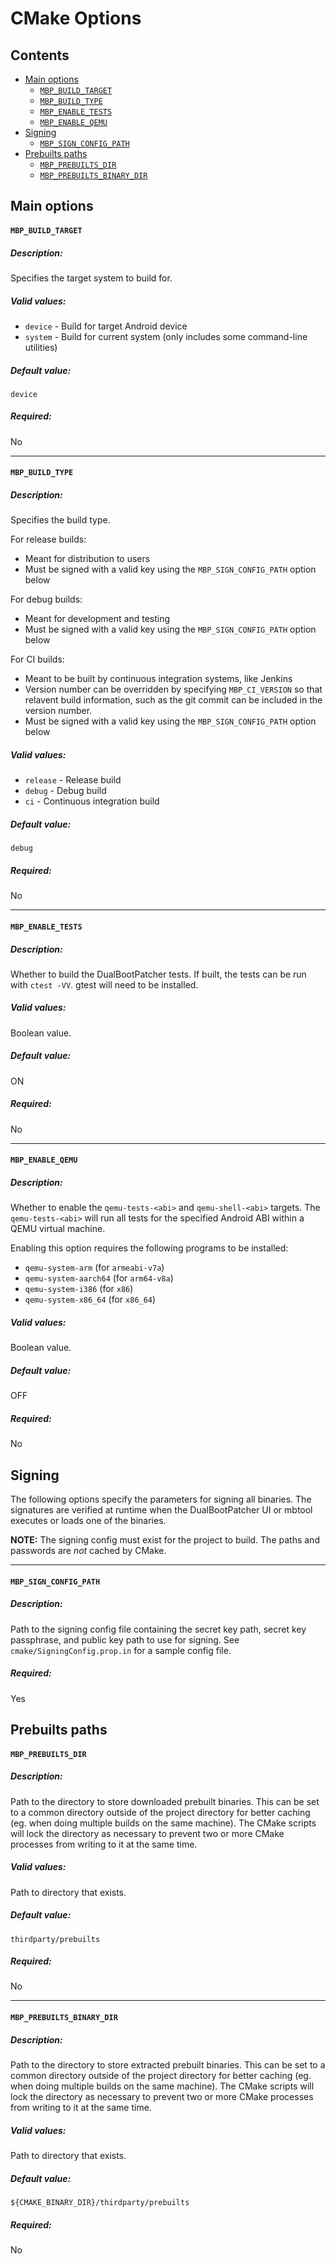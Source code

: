 # CMake Options

## Contents

* [Main options](#main-options)
    * [`MBP_BUILD_TARGET`](#mbp_build_target)
    * [`MBP_BUILD_TYPE`](#mbp_build_type)
    * [`MBP_ENABLE_TESTS`](#mbp_enable_tests)
    * [`MBP_ENABLE_QEMU`](#mbp_enable_qemu)
* [Signing](#signing)
    * [`MBP_SIGN_CONFIG_PATH`](#mbp_sign_config_path)
* [Prebuilts paths](#prebuilts-paths)
    * [`MBP_PREBUILTS_DIR`](#mbp_prebuilts_dir)
    * [`MBP_PREBUILTS_BINARY_DIR`](#mbp_prebuilts_binary_dir)


## Main options

#### `MBP_BUILD_TARGET`

##### Description:

Specifies the target system to build for.

##### Valid values:

- `device` - Build for target Android device
- `system` - Build for current system (only includes some command-line utilities)

##### Default value:

`device`

##### Required:

No

---

#### `MBP_BUILD_TYPE`

##### Description:

Specifies the build type.

For release builds:
- Meant for distribution to users
- Must be signed with a valid key using the `MBP_SIGN_CONFIG_PATH` option below

For debug builds:
- Meant for development and testing
- Must be signed with a valid key using the `MBP_SIGN_CONFIG_PATH` option below

For CI builds:
- Meant to be built by continuous integration systems, like Jenkins
- Version number can be overridden by specifying `MBP_CI_VERSION` so that relavent build information, such as the git commit can be included in the version number.
- Must be signed with a valid key using the `MBP_SIGN_CONFIG_PATH` option below

##### Valid values:

- `release` - Release build
- `debug` - Debug build
- `ci` - Continuous integration build

##### Default value:

`debug`

##### Required:

No

---

#### `MBP_ENABLE_TESTS`

##### Description:

Whether to build the DualBootPatcher tests. If built, the tests can be run with `ctest -VV`. gtest will need to be installed.

##### Valid values:

Boolean value.

##### Default value:

ON

##### Required:

No

---

#### `MBP_ENABLE_QEMU`

##### Description:

Whether to enable the `qemu-tests-<abi>` and `qemu-shell-<abi>` targets. The `qemu-tests-<abi>` will run all tests for the specified Android ABI within a QEMU virtual machine.

Enabling this option requires the following programs to be installed:
- `qemu-system-arm` (for `armeabi-v7a`)
- `qemu-system-aarch64` (for `arm64-v8a`)
- `qemu-system-i386` (for `x86`)
- `qemu-system-x86_64` (for `x86_64`)

##### Valid values:

Boolean value.

##### Default value:

OFF

##### Required:

No


## Signing

The following options specify the parameters for signing all binaries. The signatures are verified at runtime when the DualBootPatcher UI or mbtool executes or loads one of the binaries.

**NOTE:** The signing config must exist for the project to build. The paths and passwords are *not* cached by CMake.

---

#### `MBP_SIGN_CONFIG_PATH`

##### Description:

Path to the signing config file containing the secret key path, secret key passphrase, and public key path to use for signing. See `cmake/SigningConfig.prop.in` for a sample config file.

##### Required:

Yes


## Prebuilts paths

#### `MBP_PREBUILTS_DIR`

##### Description:

Path to the directory to store downloaded prebuilt binaries. This can be set to a common directory outside of the project directory for better caching (eg. when doing multiple builds on the same machine). The CMake scripts will lock the directory as necessary to prevent two or more CMake processes from writing to it at the same time.

##### Valid values:

Path to directory that exists.

##### Default value:

`thirdparty/prebuilts`

##### Required:

No

---

#### `MBP_PREBUILTS_BINARY_DIR`

##### Description:

Path to the directory to store extracted prebuilt binaries. This can be set to a common directory outside of the project directory for better caching (eg. when doing multiple builds on the same machine). The CMake scripts will lock the directory as necessary to prevent two or more CMake processes from writing to it at the same time.

##### Valid values:

Path to directory that exists.

##### Default value:

`${CMAKE_BINARY_DIR}/thirdparty/prebuilts`

##### Required:

No
